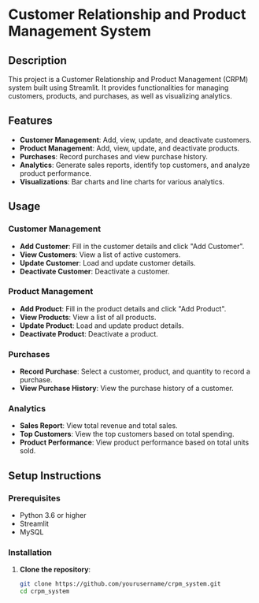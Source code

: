 # Customer Relationship and Product Management System

## Description

This project is a Customer Relationship and Product Management (CRPM) system built using Streamlit. It provides functionalities for managing customers, products, and purchases, as well as visualizing analytics.

## Features

- **Customer Management**: Add, view, update, and deactivate customers.
- **Product Management**: Add, view, update, and deactivate products.
- **Purchases**: Record purchases and view purchase history.
- **Analytics**: Generate sales reports, identify top customers, and analyze product performance.
- **Visualizations**: Bar charts and line charts for various analytics.

## Usage

### Customer Management

- **Add Customer**: Fill in the customer details and click "Add Customer".
- **View Customers**: View a list of active customers.
- **Update Customer**: Load and update customer details.
- **Deactivate Customer**: Deactivate a customer.

### Product Management

- **Add Product**: Fill in the product details and click "Add Product".
- **View Products**: View a list of all products.
- **Update Product**: Load and update product details.
- **Deactivate Product**: Deactivate a product.

### Purchases

- **Record Purchase**: Select a customer, product, and quantity to record a purchase.
- **View Purchase History**: View the purchase history of a customer.

### Analytics

- **Sales Report**: View total revenue and total sales.
- **Top Customers**: View the top customers based on total spending.
- **Product Performance**: View product performance based on total units sold.

## Setup Instructions

### Prerequisites

- Python 3.6 or higher
- Streamlit
- MySQL

### Installation

1. **Clone the repository**:
   ```bash
   git clone https://github.com/yourusername/crpm_system.git
   cd crpm_system
